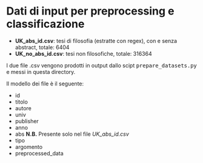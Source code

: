 # Dati di input per preprocessing e classificazione

* <b>UK_abs_id.csv</b>: tesi di filosofia (estratte con regex), con e senza abstract, totale: 6404
* <b>UK_no_abs_id.csv</b>: tesi non filosofiche, totale: 316364

I due file .csv vengono prodotti in output dallo scipt <tt>prepare_datasets.py</tt> e messi in questa directory.

Il modello dei file è il seguente:
* id
* titolo
* autore
* univ
* publisher
* anno
* abs <b>N.B.</b> Presente solo nel file <i>UK_abs_id.csv</i>
* tipo
* argomento
* preprocessed_data
